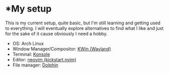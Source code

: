 # ***My setup**
This is my current setup, quite basic, but I'm still learning and getting used to everything. I will eventually explore alternatives to find what I like and just for the sake of it cause obviously I need a hobby.

- OS: Arch Linux
- Window Manager/Compositor: [KWin (Wayland)](https://github.com/KDE/kwin) 
- Terminal: [Konsole](https://github.com/KDE/konsole) 
- Editor: [neovim (kickstart.nvim)](https://github.com/nvim-lua/kickstart.nvim) 
- File manager: [Dolphin](https://github.com/KDE/dolphin) 

